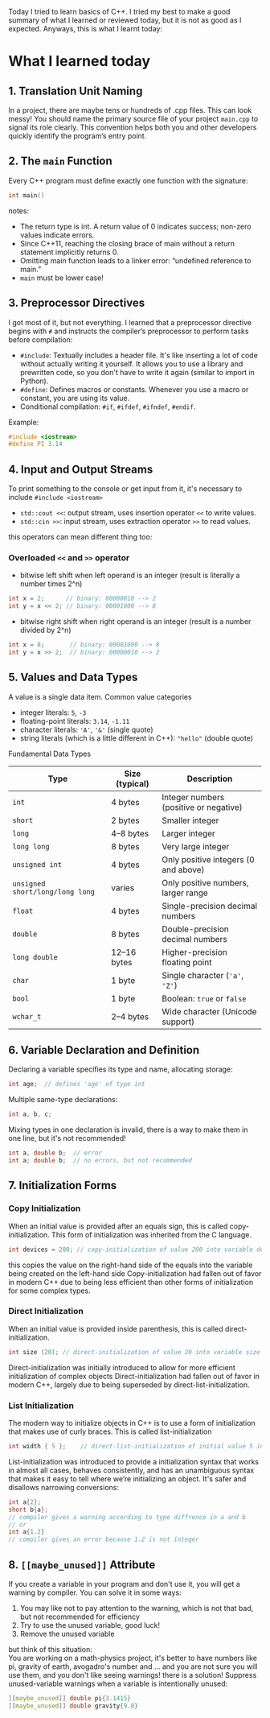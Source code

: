 Today I tried to learn basics of C++. I tried my best to make a good summary of what I learned or reviewed today, but it is not as good as I expected. Anyways, this is what I learnt today:

# What I learned today

## 1. Translation Unit Naming

In a project, there are maybe tens or hundreds of .cpp files. This can look messy! You should name the primary source file of your project `main.cpp` to signal its role clearly. This convention helps both you and other developers quickly identify the program’s entry point.

## 2. The `main` Function

Every C++ program must define exactly one function with the signature:

```cpp
int main()
```

notes:

- The return type is int. A return value of 0 indicates success; non-zero values indicate errors.
- Since C++11, reaching the closing brace of main without a return statement implicitly returns 0.
- Omitting main function leads to a linker error: “undefined reference to main.”
- `main` must be lower case!

## 3. Preprocessor Directives

I got most of it, but not everything. I learned that a preprocessor directive begins with `#` and instructs the compiler’s preprocessor to perform tasks before compilation:

- `#include`: Textually includes a header file. It's like inserting a lot of code without actually writing it yourself. It allows you to use a library and prewritten code, so you don't have to write it again (similar to import in Python).
- `#define`: Defines macros or constants. Whenever you use a macro or constant, you are using its value.
- Conditional compilation: `#if`, `#ifdef`, `#ifndef`, `#endif`.

Example:

```cpp
#include <iostream>
#define PI 3.14
```

## 4. Input and Output Streams

To print something to the console or get input from it, it's necessary to include `#include <iostream>`

- `std::cout <<`: output stream, uses insertion operator `<<` to write values.
- `std::cin >>`: input stream, uses extraction operator `>>` to read values.

this operators can mean different thing too:

### Overloaded `<<` and `>>` operator

- bitwise left shift when left operand is an integer (result is literally a number times 2^n)

```cpp
int x = 2;      // binary: 00000010 --> 2
int y = x << 2; // binary: 00001000 --> 8
```

- bitwise right shift when right operand is an integer (result is a number divided by 2^n)

```cpp
int x = 8;       // binary: 00001000 --> 8
int y = x >> 2;  // binary: 00000010 --> 2
```

## 5. Values and Data Types

A value is a single data item. Common value categories

- integer literals: `5`, `-3`
- floating-point literals: `3.14`, `-1.11`
- character literals: `'A'`, `'&'` (single quote)
- string literals (which is a little different in C++): `"hello"` (double quote)

Fundamental Data Types

|Type                            | Size (typical) | Description                            |
| ------------------------------- | -------------- | -------------------------------------- |
| `int`                           | 4 bytes        | Integer numbers (positive or negative) |
| `short`                         | 2 bytes        | Smaller integer                        |
| `long`                          | 4–8 bytes      | Larger integer                         |
| `long long`                     | 8 bytes        | Very large integer                     |
| `unsigned int`                  | 4 bytes        | Only positive integers (0 and above)   |
| `unsigned short/long/long long` | varies         | Only positive numbers, larger range    |
| `float`                         | 4 bytes        | Single-precision decimal numbers       |
| `double`                        | 8 bytes        | Double-precision decimal numbers       |
| `long double`                   | 12–16 bytes    | Higher-precision floating point        |
| `char`                          | 1 byte         | Single character (`'a'`, `'Z'`)        |
| `bool`                          | 1 byte         | Boolean: `true` or `false`             |
| `wchar_t`                       | 2–4 bytes      | Wide character (Unicode support)       |

## 6. Variable Declaration and Definition

Declaring a variable specifies its type and name, allocating storage:

```cpp
int age;  // defines 'age' of type int
```

Multiple same-type declarations:

```cpp
int a, b, c;
```

Mixing types in one declaration is invalid, there is a way to make them in one line, but it's not recommended!

```cpp
int a, double b;  // error
int a; double b;  // no errors, but not recommended
```

## 7. Initialization Forms

### Copy Initialization

When an initial value is provided after an equals sign, this is called copy-initialization. This form of initialization was inherited from the C language.

```cpp
int devices = 200; // copy-initialization of value 200 into variable devices
```

this copies the value on the right-hand side of the equals into the variable being created on the left-hand side
Copy-initialization had fallen out of favor in modern C++ due to being less efficient than other forms of initialization for some complex types.

### Direct Initialization

When an initial value is provided inside parenthesis, this is called direct-initialization.

```cpp
int size (20); // direct-initialization of value 20 into variable size
```

Direct-initialization was initially introduced to allow for more efficient initialization of complex objects
Direct-initialization had fallen out of favor in modern C++, largely due to being superseded by direct-list-initialization.

### List Initialization

The modern way to initialize objects in C++ is to use a form of initialization that makes use of curly braces. This is called list-initialization

```cpp
int width { 5 };    // direct-list-initialization of initial value 5 into variable width (preferred)
```

List-initialization was introduced to provide a initialization syntax that works in almost all cases, behaves consistently, and has an unambiguous syntax that makes it easy to tell where we’re initializing an object.
It's safer and disallows narrowing conversions:

```cpp
int a{2};
short b{a};
// compiler gives a warning according to type diffrence in a and b
// or
int a{1.2}
// compiler gives an error because 1.2 is not integer
```

## 8. `[[maybe_unused]]` Attribute

If you create a variable in your program and don't use it, you will get a warning by compiler. You can solve it in some ways:

1. You may like not to pay attention to the warning, which is not that bad, but not recommended for efficiency
2. Try to use the unused variable, good luck!
3. Remove the unused variable

but think of this situation:  
You are working on a math-physics project, it's better to have numbers like pi, gravity of earth, avogadro's number and ... and you are not sure you will use them, and you don't like seeing warnings!
there is a solution!
Suppress unused-variable warnings when a variable is intentionally unused:

```cpp
[[maybe_unused]] double pi{3.1415}
[[maybe_unused]] double gravity{9.8}
```
